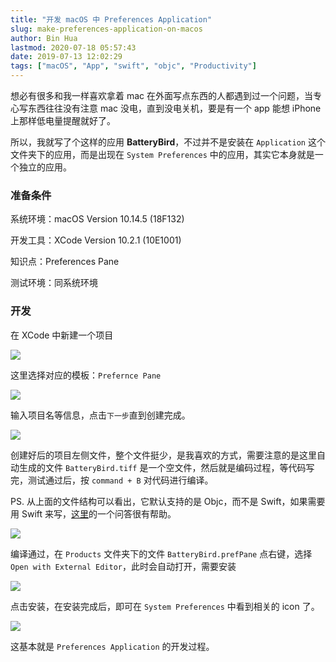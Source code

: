 ```yaml
---
title: "开发 macOS 中 Preferences Application"
slug: make-preferences-application-on-macos
author: Bin Hua
lastmod: 2020-07-18 05:57:43
date: 2019-07-13 12:02:29
tags: ["macOS", "App", "swift", "objc", "Productivity"]
---
```


想必有很多和我一样喜欢拿着 mac 在外面写点东西的人都遇到过一个问题，当专心写东西往往没有注意 mac 没电，直到没电关机，要是有一个 app 能想 iPhone 上那样低电量提醒就好了。

所以，我就写了个这样的应用 **BatteryBird**，不过并不是安装在 `Application` 这个文件夹下的应用，而是出现在 `System Preferences` 中的应用，其实它本身就是一个独立的应用。

### 准备条件

系统环境：macOS Version 10.14.5 (18F132)

开发工具：XCode Version 10.2.1 (10E1001)

知识点：Preferences Pane

测试环境：同系统环境

### 开发

在 XCode 中新建一个项目

![](/imgs/make-preferences-application-on-macos-01.png)

这里选择对应的模板：`Prefernce Pane`

![](/imgs/make-preferences-application-on-macos-02.png)

输入项目名等信息，点击`下一步`直到创建完成。

![](/imgs/make-preferences-application-on-macos-03.png)

创建好后的项目左侧文件，整个文件挺少，是我喜欢的方式，需要注意的是这里自动生成的文件 `BatteryBird.tiff` 是一个空文件，然后就是编码过程，等代码写完，测试通过后，按 `command + B` 对代码进行编译。

PS. 从上面的文件结构可以看出，它默认支持的是 Objc，而不是 Swift，如果需要用 Swift 来写，[这里](https://stackoverflow.com/questions/32041677/using-swift-with-an-os-x-preference-pane-plugin)的一个问答很有帮助。

![](/imgs/make-preferences-application-on-macos-04.png)

编译通过，在 `Products` 文件夹下的文件 `BatteryBird.prefPane` 点右键，选择 `Open with External Editor`，此时会自动打开，需要安装

![](/imgs/make-preferences-application-on-macos-05.png)

点击安装，在安装完成后，即可在 `System Preferences` 中看到相关的 icon 了。

![](/imgs/make-preferences-application-on-macos-06.png)

这基本就是 `Preferences Application` 的开发过程。